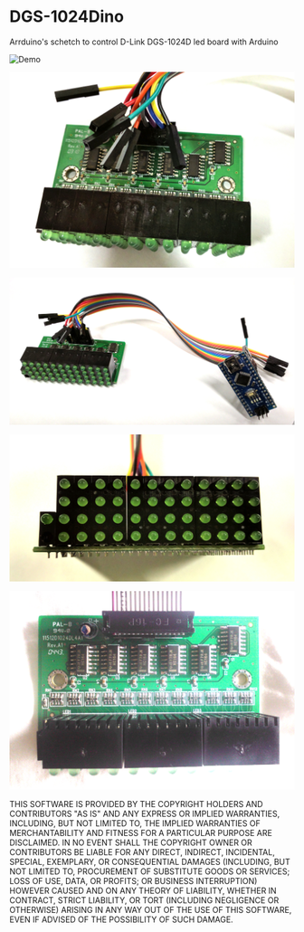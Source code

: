 # DGS-1024Dino
Arrduino's schetch to control D-Link DGS-1024D led board with Arduino

![Demo](https://github.com/bigjohnson/GitHubAssets/blob/master/DGS-1024Dino/DGS-1024D.gif?raw=true)

![Demo](https://github.com/bigjohnson/GitHubAssets/blob/master/DGS-1024Dino/DGS-1024D_1.jpg?raw=true)

![Demo](https://github.com/bigjohnson/GitHubAssets/blob/master/DGS-1024Dino/DGS-1024D_2.jpg?raw=true)

![Demo](https://github.com/bigjohnson/GitHubAssets/blob/master/DGS-1024Dino/DGS-1024D_3.jpg?raw=true)

![Demo](https://github.com/bigjohnson/GitHubAssets/blob/master/DGS-1024Dino/DGS-1024D_4.jpg?raw=true)

THIS SOFTWARE IS PROVIDED BY THE COPYRIGHT HOLDERS AND CONTRIBUTORS "AS IS" AND ANY EXPRESS OR IMPLIED WARRANTIES, INCLUDING, BUT NOT LIMITED TO, THE IMPLIED WARRANTIES OF MERCHANTABILITY AND FITNESS FOR A PARTICULAR PURPOSE ARE DISCLAIMED. IN NO EVENT SHALL THE COPYRIGHT OWNER OR CONTRIBUTORS BE LIABLE FOR ANY DIRECT, INDIRECT, INCIDENTAL, SPECIAL, EXEMPLARY, OR CONSEQUENTIAL DAMAGES (INCLUDING, BUT NOT LIMITED TO, PROCUREMENT OF SUBSTITUTE GOODS OR SERVICES; LOSS OF USE, DATA, OR PROFITS; OR BUSINESS INTERRUPTION) HOWEVER CAUSED AND ON ANY THEORY OF LIABILITY, WHETHER IN CONTRACT, STRICT LIABILITY, OR TORT (INCLUDING NEGLIGENCE OR OTHERWISE) ARISING IN ANY WAY OUT OF THE USE OF THIS SOFTWARE, EVEN IF ADVISED OF THE POSSIBILITY OF SUCH DAMAGE.

